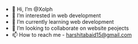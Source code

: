 - 👋 Hi, I’m @Xolph
- 👀 I’m interested in web development 
- 🌱 I’m currently learning web development 
- 💞️ I’m looking to collaborate on website peojects
- 📫 How to reach me - harshitabaid15@gmail.com

<!---
Xolph/Xolph is a ✨ special ✨ repository because its `README.md` (this file) appears on your GitHub profile.
You can click the Preview link to take a look at your changes.
--->
